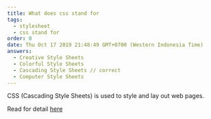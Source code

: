 ```yaml
---
title: What does css stand for
tags:
  - stylesheet
  - css stand for
order: 0
date: Thu Oct 17 2019 21:48:49 GMT+0700 (Western Indonesia Time)
answers:
  - Creative Style Sheets
  - Colorful Style Sheets
  - Cascading Style Sheets // correct
  - Computer Style Sheets
---
```


<!-- explanation -->

CSS (Cascading Style Sheets) is used to style and lay out web pages.

Read for detail [here](https://developer.mozilla.org/en-US/docs/Learn/CSS/First_steps)
